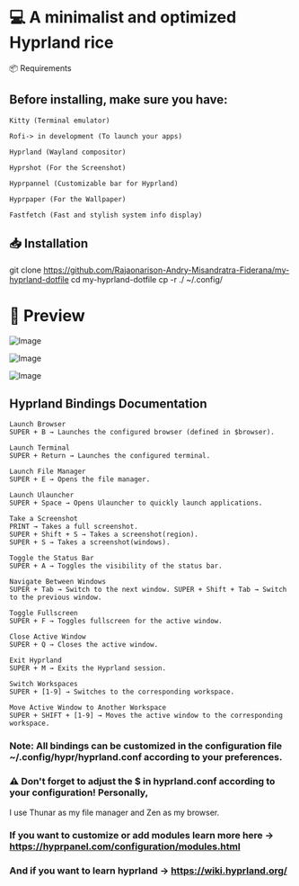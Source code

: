 # 💻 A minimalist and optimized Hyprland rice

📦 Requirements

## Before installing, make sure you have:
    Kitty (Terminal emulator)

    Rofi-> in development (To launch your apps)
    
    Hyprland (Wayland compositor)

    Hyprshot (For the Screenshot)
    
    Hyprpannel (Customizable bar for Hyprland)

    Hyprpaper (For the Wallpaper)

    Fastfetch (Fast and stylish system info display)

## 📥 Installation

git clone https://github.com/Rajaonarison-Andry-Misandratra-Fiderana/my-hyprland-dotfile
cd my-hyprland-dotfile
cp -r ./ ~/.config/  

# 📸 Preview

![Image](https://github.com/user-attachments/assets/8f860ba2-1696-4058-9ae6-6d9a928355d0)

![Image](https://github.com/user-attachments/assets/30a6afd1-f14b-4d4b-95f3-b92bce38ebb2)

![Image](https://github.com/user-attachments/assets/f0068d30-c5b5-4a02-a26a-f03111c45622)

## Hyprland Bindings Documentation

    Launch Browser
    SUPER + B → Launches the configured browser (defined in $browser).

    Launch Terminal
    SUPER + Return → Launches the configured terminal.

    Launch File Manager
    SUPER + E → Opens the file manager.

    Launch Ulauncher
    SUPER + Space → Opens Ulauncher to quickly launch applications.

    Take a Screenshot
    PRINT → Takes a full screenshot. 
    SUPER + Shift + S → Takes a screenshot(region).
    SUPER + S → Takes a screenshot(windows).

    Toggle the Status Bar
    SUPER + A → Toggles the visibility of the status bar.

    Navigate Between Windows
    SUPER + Tab → Switch to the next window. SUPER + Shift + Tab → Switch to the previous window.

    Toggle Fullscreen
    SUPER + F → Toggles fullscreen for the active window.

    Close Active Window
    SUPER + Q → Closes the active window.

    Exit Hyprland
    SUPER + M → Exits the Hyprland session.

    Switch Workspaces
    SUPER + [1-9] → Switches to the corresponding workspace.

    Move Active Window to Another Workspace
    SUPER + SHIFT + [1-9] → Moves the active window to the corresponding workspace.

### Note: All bindings can be customized in the configuration file ~/.config/hypr/hyprland.conf according to your preferences.

### ⚠️ Don't forget to adjust the $ in hyprland.conf according to your configuration!  Personally,
I use Thunar as my file manager and Zen as my browser.

### If you want to customize or add modules learn more here -> https://hyprpanel.com/configuration/modules.html
### And if you want to learn hyprland -> https://wiki.hyprland.org/
